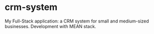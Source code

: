 # crm-system
My Full-Stack application: a CRM system for small and medium-sized businesses. Development with MEAN stack.
